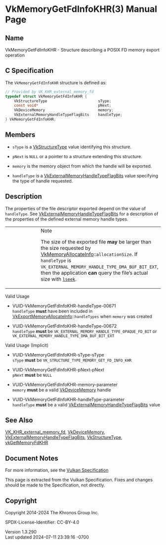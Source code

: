 # VkMemoryGetFdInfoKHR(3) Manual Page

## Name

VkMemoryGetFdInfoKHR - Structure describing a POSIX FD memory export
operation



## <a href="#_c_specification" class="anchor"></a>C Specification

The `VkMemoryGetFdInfoKHR` structure is defined as:

``` c
// Provided by VK_KHR_external_memory_fd
typedef struct VkMemoryGetFdInfoKHR {
    VkStructureType                       sType;
    const void*                           pNext;
    VkDeviceMemory                        memory;
    VkExternalMemoryHandleTypeFlagBits    handleType;
} VkMemoryGetFdInfoKHR;
```

## <a href="#_members" class="anchor"></a>Members

- `sType` is a [VkStructureType](https://registry.khronos.org/vulkan/specs/1.3-extensions/man/html/VkStructureType.html) value identifying
  this structure.

- `pNext` is `NULL` or a pointer to a structure extending this
  structure.

- `memory` is the memory object from which the handle will be exported.

- `handleType` is a
  [VkExternalMemoryHandleTypeFlagBits](https://registry.khronos.org/vulkan/specs/1.3-extensions/man/html/VkExternalMemoryHandleTypeFlagBits.html)
  value specifying the type of handle requested.

## <a href="#_description" class="anchor"></a>Description

The properties of the file descriptor exported depend on the value of
`handleType`. See
[VkExternalMemoryHandleTypeFlagBits](https://registry.khronos.org/vulkan/specs/1.3-extensions/man/html/VkExternalMemoryHandleTypeFlagBits.html)
for a description of the properties of the defined external memory
handle types.

<table>
<colgroup>
<col style="width: 50%" />
<col style="width: 50%" />
</colgroup>
<tbody>
<tr>
<td class="icon"><em></em></td>
<td class="content">Note
<p>The size of the exported file <strong>may</strong> be larger than the
size requested by <a
href="VkMemoryAllocateInfo.html">VkMemoryAllocateInfo</a>::<code>allocationSize</code>.
If <code>handleType</code> is
<code>VK_EXTERNAL_MEMORY_HANDLE_TYPE_DMA_BUF_BIT_EXT</code>, then the
application <strong>can</strong> query the file’s actual size with <a
href="https://man7.org/linux/man-pages/man2/lseek.2.html"><code>lseek</code></a>.</p></td>
</tr>
</tbody>
</table>

Valid Usage

- <a href="#VUID-VkMemoryGetFdInfoKHR-handleType-00671"
  id="VUID-VkMemoryGetFdInfoKHR-handleType-00671"></a>
  VUID-VkMemoryGetFdInfoKHR-handleType-00671  
  `handleType` **must** have been included in
  [VkExportMemoryAllocateInfo](https://registry.khronos.org/vulkan/specs/1.3-extensions/man/html/VkExportMemoryAllocateInfo.html)::`handleTypes`
  when `memory` was created

- <a href="#VUID-VkMemoryGetFdInfoKHR-handleType-00672"
  id="VUID-VkMemoryGetFdInfoKHR-handleType-00672"></a>
  VUID-VkMemoryGetFdInfoKHR-handleType-00672  
  `handleType` **must** be
  `VK_EXTERNAL_MEMORY_HANDLE_TYPE_OPAQUE_FD_BIT` or
  `VK_EXTERNAL_MEMORY_HANDLE_TYPE_DMA_BUF_BIT_EXT`

Valid Usage (Implicit)

- <a href="#VUID-VkMemoryGetFdInfoKHR-sType-sType"
  id="VUID-VkMemoryGetFdInfoKHR-sType-sType"></a>
  VUID-VkMemoryGetFdInfoKHR-sType-sType  
  `sType` **must** be `VK_STRUCTURE_TYPE_MEMORY_GET_FD_INFO_KHR`

- <a href="#VUID-VkMemoryGetFdInfoKHR-pNext-pNext"
  id="VUID-VkMemoryGetFdInfoKHR-pNext-pNext"></a>
  VUID-VkMemoryGetFdInfoKHR-pNext-pNext  
  `pNext` **must** be `NULL`

- <a href="#VUID-VkMemoryGetFdInfoKHR-memory-parameter"
  id="VUID-VkMemoryGetFdInfoKHR-memory-parameter"></a>
  VUID-VkMemoryGetFdInfoKHR-memory-parameter  
  `memory` **must** be a valid [VkDeviceMemory](https://registry.khronos.org/vulkan/specs/1.3-extensions/man/html/VkDeviceMemory.html)
  handle

- <a href="#VUID-VkMemoryGetFdInfoKHR-handleType-parameter"
  id="VUID-VkMemoryGetFdInfoKHR-handleType-parameter"></a>
  VUID-VkMemoryGetFdInfoKHR-handleType-parameter  
  `handleType` **must** be a valid
  [VkExternalMemoryHandleTypeFlagBits](https://registry.khronos.org/vulkan/specs/1.3-extensions/man/html/VkExternalMemoryHandleTypeFlagBits.html)
  value

## <a href="#_see_also" class="anchor"></a>See Also

[VK_KHR_external_memory_fd](https://registry.khronos.org/vulkan/specs/1.3-extensions/man/html/VK_KHR_external_memory_fd.html),
[VkDeviceMemory](https://registry.khronos.org/vulkan/specs/1.3-extensions/man/html/VkDeviceMemory.html),
[VkExternalMemoryHandleTypeFlagBits](https://registry.khronos.org/vulkan/specs/1.3-extensions/man/html/VkExternalMemoryHandleTypeFlagBits.html),
[VkStructureType](https://registry.khronos.org/vulkan/specs/1.3-extensions/man/html/VkStructureType.html),
[vkGetMemoryFdKHR](https://registry.khronos.org/vulkan/specs/1.3-extensions/man/html/vkGetMemoryFdKHR.html)

## <a href="#_document_notes" class="anchor"></a>Document Notes

For more information, see the <a
href="https://registry.khronos.org/vulkan/specs/1.3-extensions/html/vkspec.html#VkMemoryGetFdInfoKHR"
target="_blank" rel="noopener">Vulkan Specification</a>

This page is extracted from the Vulkan Specification. Fixes and changes
should be made to the Specification, not directly.

## <a href="#_copyright" class="anchor"></a>Copyright

Copyright 2014-2024 The Khronos Group Inc.

SPDX-License-Identifier: CC-BY-4.0

Version 1.3.290  
Last updated 2024-07-11 23:39:16 -0700

